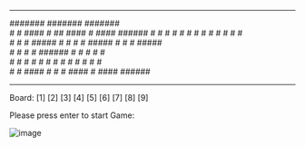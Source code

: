 *******************************************************************************

 #######                #######                     #######               
    #    #  ####           #      ##    ####           #     ####  ###### 
    #    # #    #          #     #  #  #    #          #    #    # #      
    #    # #      #####    #    #    # #      #####    #    #    # #####  
    #    # #               #    ###### #               #    #    # #      
    #    # #    #          #    #    # #    #          #    #    # #      
    #    #  ####           #    #    #  ####           #     ####  ######

*******************************************************************************
Board:
[1]	[2]	[3]
[4]	[5]	[6]
[7]	[8]	[9]

Please press enter to start Game:




![image](https://user-images.githubusercontent.com/6375849/172066549-fd090ad8-2e69-4ae9-8c6b-57d5c5c24970.png)
